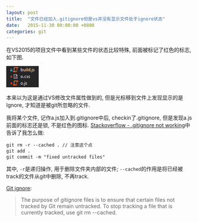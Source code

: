 ```yaml
---
layout: post
title:  "文件已经加入.gitignore但是vs并没有显示文件处于ignore状态"
date:   2015-11-30 00:00:00 +0800
categories: git
---
```


在VS2015的项目文件中看到某些文件的状态比较特殊, 前面被标记了红色的标志, 如下图.

![](/images/2015-11-30-gitignore.png)

本来以为这是通过VS修改文件属性做到的, 但是光标移到文件上发现显示的是Ignore, 才知道是被git所忽略的文件.

我将某个文件, 记作a.js加入到.gitignore中后, checkin了.gitignore, 但是发现a.js前面的标志还是锁, 不是红色的图标. [Stackoverflow - .gitignore not working](http://stackoverflow.com/questions/11451535/gitignore-not-working)中告诉了我怎么做:

```
git rm -r --cached . // 注意这个点
git add .
git commit -m "fixed untracked files"
```

其中, `-r`是递归操作, 用于删除文件夹内部的文件; `--cached`的作用是将已经被track的文件从git中删除, 不再track.

[Git ignore](https://git-scm.com/docs/gitignore):
> The purpose of gitignore files is to ensure that certain files not tracked by Git remain untracked.
> To stop tracking a file that is currently tracked, use git rm --cached.